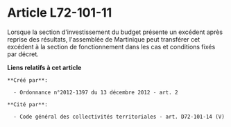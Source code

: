 # Article L72-101-11

Lorsque la section d'investissement du budget présente un excédent après reprise des résultats, l'assemblée de Martinique
peut transférer cet excédent à la section de fonctionnement dans les cas et conditions fixés par décret.

**Liens relatifs à cet article**

	**Créé par**:

	  - Ordonnance n°2012-1397 du 13 décembre 2012 - art. 2

	**Cité par**:

	  - Code général des collectivités territoriales - art. D72-101-14 (V)
